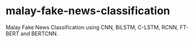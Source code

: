 # malay-fake-news-classification
Malay Fake News Classification using CNN, BiLSTM, C-LSTM, RCNN, FT-BERT and BERTCNN.
